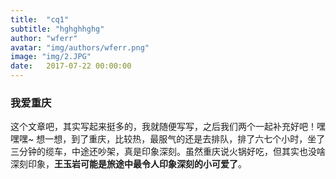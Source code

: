 ```yaml
---
title:  "cq1"
subtitle: "hghghhghg"
author: "wferr"
avatar: "img/authors/wferr.png"
image: "img/2.JPG"
date:   2017-07-22 00:00:00
---
```


### 我爱重庆

这个文章吧，其实写起来挺多的，我就随便写写，之后我们两个一起补充好吧！嘿嘿嘿~
想一想，到了重庆，比较热，最服气的还是去排队，排了六七个小时，坐了三分钟的缆车，中途还吵架，真是印象深刻。虽然重庆说火锅好吃，但其实也没啥深刻印象，**王玉岩可能是旅途中最令人印象深刻的小可爱了**。



